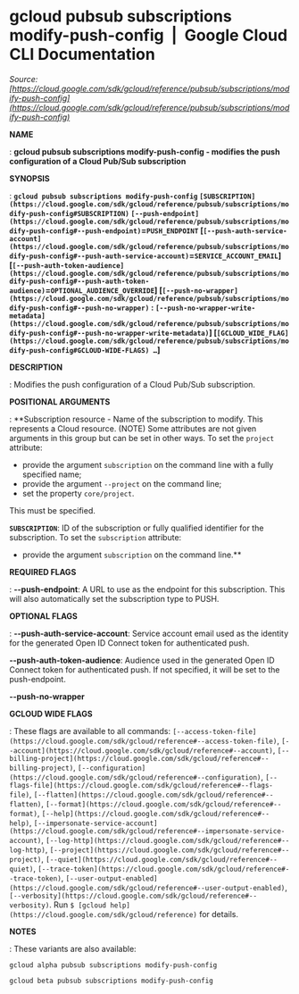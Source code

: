 # gcloud pubsub subscriptions modify-push-config  |  Google Cloud CLI Documentation

*Source: [https://cloud.google.com/sdk/gcloud/reference/pubsub/subscriptions/modify-push-config](https://cloud.google.com/sdk/gcloud/reference/pubsub/subscriptions/modify-push-config)*

**NAME**

: **gcloud pubsub subscriptions modify-push-config - modifies the push configuration of a Cloud Pub/Sub subscription**

**SYNOPSIS**

: **`gcloud pubsub subscriptions modify-push-config` `[SUBSCRIPTION](https://cloud.google.com/sdk/gcloud/reference/pubsub/subscriptions/modify-push-config#SUBSCRIPTION)` `[--push-endpoint](https://cloud.google.com/sdk/gcloud/reference/pubsub/subscriptions/modify-push-config#--push-endpoint)`=`PUSH_ENDPOINT` [`[--push-auth-service-account](https://cloud.google.com/sdk/gcloud/reference/pubsub/subscriptions/modify-push-config#--push-auth-service-account)`=`SERVICE_ACCOUNT_EMAIL`] [`[--push-auth-token-audience](https://cloud.google.com/sdk/gcloud/reference/pubsub/subscriptions/modify-push-config#--push-auth-token-audience)`=`OPTIONAL_AUDIENCE_OVERRIDE`] [`[--push-no-wrapper](https://cloud.google.com/sdk/gcloud/reference/pubsub/subscriptions/modify-push-config#--push-no-wrapper)` : `[--push-no-wrapper-write-metadata](https://cloud.google.com/sdk/gcloud/reference/pubsub/subscriptions/modify-push-config#--push-no-wrapper-write-metadata)`] [`[GCLOUD_WIDE_FLAG](https://cloud.google.com/sdk/gcloud/reference/pubsub/subscriptions/modify-push-config#GCLOUD-WIDE-FLAGS) …`]**

**DESCRIPTION**

: Modifies the push configuration of a Cloud Pub/Sub subscription.

**POSITIONAL ARGUMENTS**

: **Subscription resource - Name of the subscription to modify. This represents a
Cloud resource. (NOTE) Some attributes are not given arguments in this group but
can be set in other ways.
To set the `project` attribute:

- provide the argument `subscription` on the command line with a fully
specified name;
- provide the argument `--project` on the command line;
- set the property `core/project`.

This must be specified.

**`SUBSCRIPTION`**:
ID of the subscription or fully qualified identifier for the subscription.
To set the `subscription` attribute:

- provide the argument `subscription` on the command line.**

**REQUIRED FLAGS**

: **--push-endpoint**:
A URL to use as the endpoint for this subscription. This will also automatically
set the subscription type to PUSH.

**OPTIONAL FLAGS**

: **--push-auth-service-account**:
Service account email used as the identity for the generated Open ID Connect
token for authenticated push.

**--push-auth-token-audience**:
Audience used in the generated Open ID Connect token for authenticated push. If
not specified, it will be set to the push-endpoint.

**--push-no-wrapper**

**GCLOUD WIDE FLAGS**

: These flags are available to all commands: `[--access-token-file](https://cloud.google.com/sdk/gcloud/reference#--access-token-file)`,
`[--account](https://cloud.google.com/sdk/gcloud/reference#--account)`, `[--billing-project](https://cloud.google.com/sdk/gcloud/reference#--billing-project)`,
`[--configuration](https://cloud.google.com/sdk/gcloud/reference#--configuration)`,
`[--flags-file](https://cloud.google.com/sdk/gcloud/reference#--flags-file)`,
`[--flatten](https://cloud.google.com/sdk/gcloud/reference#--flatten)`, `[--format](https://cloud.google.com/sdk/gcloud/reference#--format)`, `[--help](https://cloud.google.com/sdk/gcloud/reference#--help)`, `[--impersonate-service-account](https://cloud.google.com/sdk/gcloud/reference#--impersonate-service-account)`,
`[--log-http](https://cloud.google.com/sdk/gcloud/reference#--log-http)`,
`[--project](https://cloud.google.com/sdk/gcloud/reference#--project)`, `[--quiet](https://cloud.google.com/sdk/gcloud/reference#--quiet)`, `[--trace-token](https://cloud.google.com/sdk/gcloud/reference#--trace-token)`, `[--user-output-enabled](https://cloud.google.com/sdk/gcloud/reference#--user-output-enabled)`,
`[--verbosity](https://cloud.google.com/sdk/gcloud/reference#--verbosity)`.
Run `$ [gcloud help](https://cloud.google.com/sdk/gcloud/reference)` for details.

**NOTES**

: These variants are also available:

```
gcloud alpha pubsub subscriptions modify-push-config
```

```
gcloud beta pubsub subscriptions modify-push-config
```